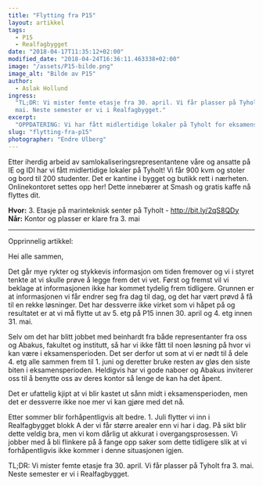 ```yaml
---
title: "Flytting fra P15"
layout: artikkel
tags:
  - P15
  - Realfagbygget
date: "2018-04-17T11:35:12+02:00"
modified_date: "2018-04-24T16:36:11.463338+02:00"
image: "/assets/P15-bilde.png"
image_alt: "Bilde av P15"
author:
  - Aslak Hollund
ingress:
  "TL;DR: Vi mister femte etasje fra 30. april. Vi får plasser på Tyholt fra 3.
  mai. Neste semester er vi i Realfagbygget."
excerpt:
  "OPPDATERING: Vi har fått midlertidige lokaler på Tyholt for eksamensperioden!"
slug: "flytting-fra-p15"
photographer: "Endre Ulberg"
---
```


Etter iherdig arbeid av samlokaliseringsrepresentantene våre og ansatte på IE og
IDI har vi fått midlertidige lokaler på Tyholt! Vi får 900 kvm og stoler og bord
til 200 studenter. Det er kantine i bygget og butikk rett i nærheten.
Onlinekontoret settes opp her! Dette innebærer at Smash og gratis kaffe nå
flyttes dit.

**Hvor:** 3. Etasje på marinteknisk senter på Tyholt - <http://bit.ly/2qS8QDy>
**Når:** Kontor og plasser er klare fra 3. mai

---

Opprinnelig artikkel:

Hei alle sammen,

Det går mye rykter og stykkevis informasjon om tiden fremover og vi i styret
tenkte at vi skulle prøve å legge frem det vi vet. Først og fremst vil vi
beklage at informasjonen ikke har kommet tydelig frem tidligere. Grunnen er at
informasjonen vi får endrer seg fra dag til dag, og det har vært prøvd å få til
en rekke løsninger. Det har dessverre ikke virket som vi håpet på og resultatet
er at vi må flytte ut av 5. etg på P15 innen 30. april og 4. etg innen 31. mai.

Selv om det har blitt jobbet med beinhardt fra både representanter fra oss og
Abakus, fakultet og institutt, så har vi ikke fått til noen løsning på hvor vi
kan være i eksamensperioden. Det ser derfor ut som at vi er nødt til å dele 4.
etg alle sammen frem til 1. juni og deretter bruke resten av gløs den siste
biten i eksamensperioden. Heldigvis har vi gode naboer og Abakus inviterer oss
til å benytte oss av deres kontor så lenge de kan ha det åpent.

Det er ufattelig kjipt at vi blir kastet ut sånn midt i eksamensperioden, men
det er dessverre ikke noe mer vi kan gjøre med det nå.

Etter sommer blir forhåpentligvis alt bedre. 1. Juli flytter vi inn i
Realfagbygget blokk A der vi får større arealer enn vi har i dag. På sikt blir
dette veldig bra, men vi kom dårlig ut akkurat i overgangsprosessen. Vi jobber
med å bli flinkere på å fange opp saker som dette tidligere slik at vi
forhåpentligvis ikke kommer i denne situasjonen igjen.

TL;DR: Vi mister femte etasje fra 30. april. Vi får plasser på Tyholt fra 3.
mai. Neste semester er vi i Realfagbygget.
